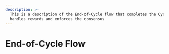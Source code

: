 ```yaml
---
description: >-
  This is a description of the End-of-Cycle flow that completes the Cycle and
  handles rewards and enforces the consensus
---
```


# End-of-Cycle Flow

